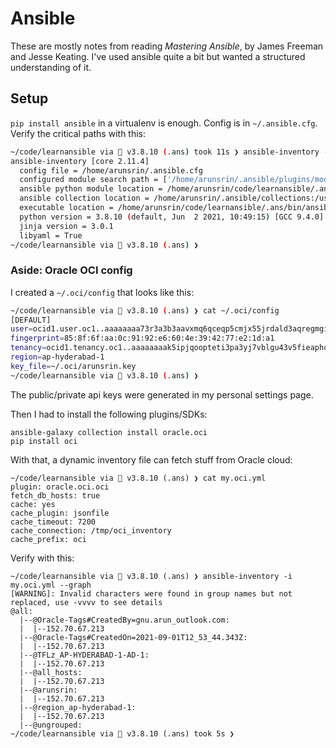 # Ansible

These are mostly notes from reading *Mastering Ansible*, by James Freeman and
Jesse Keating. I've used ansible quite a bit but wanted a structured
understanding of it.

## Setup

`pip install ansible` in a virtualenv is enough. Config is in `~/.ansible.cfg`.
Verify the critical paths with this:

```sh
~/code/learnansible via  v3.8.10 (.ans) took 11s ❯ ansible-inventory --version
ansible-inventory [core 2.11.4]
  config file = /home/arunsrin/.ansible.cfg
  configured module search path = ['/home/arunsrin/.ansible/plugins/modules', '/usr/share/ansible/plugins/modules']
  ansible python module location = /home/arunsrin/code/learnansible/.ans/lib/python3.8/site-packages/ansible
  ansible collection location = /home/arunsrin/.ansible/collections:/usr/share/ansible/collections
  executable location = /home/arunsrin/code/learnansible/.ans/bin/ansible-inventory
  python version = 3.8.10 (default, Jun  2 2021, 10:49:15) [GCC 9.4.0]
  jinja version = 3.0.1
  libyaml = True
~/code/learnansible via  v3.8.10 (.ans) ❯
```

### Aside: Oracle OCI config

I created a `~/.oci/config` that looks like this:

```sh
~/code/learnansible via  v3.8.10 (.ans) ❯ cat ~/.oci/config
[DEFAULT]
user=ocid1.user.oc1..aaaaaaaa73r3a3b3aavxmq6qceqp5cmjx55jrdald3aqregmgitbz45rjssq
fingerprint=85:8f:6f:aa:0c:91:92:e6:60:4e:39:42:77:e2:1d:a1
tenancy=ocid1.tenancy.oc1..aaaaaaaak5ipjqoopteti3pa3yj7vblgu43v5fieaphqo6pw3f2eavpoflaa
region=ap-hyderabad-1
key_file=~/.oci/arunsrin.key
~/code/learnansible via  v3.8.10 (.ans) ❯
```

The public/private api keys were generated in my personal settings page.

Then I had to install the following plugins/SDKs:

```
ansible-galaxy collection install oracle.oci
pip install oci
```

With that, a dynamic inventory file can fetch stuff from Oracle cloud:

```
~/code/learnansible via  v3.8.10 (.ans) ❯ cat my.oci.yml
plugin: oracle.oci.oci
fetch_db_hosts: true
cache: yes
cache_plugin: jsonfile
cache_timeout: 7200
cache_connection: /tmp/oci_inventory
cache_prefix: oci
```

Verify with this:

```
~/code/learnansible via  v3.8.10 (.ans) ❯ ansible-inventory -i my.oci.yml --graph
[WARNING]: Invalid characters were found in group names but not replaced, use -vvvv to see details
@all:
  |--@Oracle-Tags#CreatedBy=gnu.arun_outlook.com:
  |  |--152.70.67.213
  |--@Oracle-Tags#CreatedOn=2021-09-01T12_53_44.343Z:
  |  |--152.70.67.213
  |--@TFLz_AP-HYDERABAD-1-AD-1:
  |  |--152.70.67.213
  |--@all_hosts:
  |  |--152.70.67.213
  |--@arunsrin:
  |  |--152.70.67.213
  |--@region_ap-hyderabad-1:
  |  |--152.70.67.213
  |--@ungrouped:
~/code/learnansible via  v3.8.10 (.ans) took 5s ❯
```
